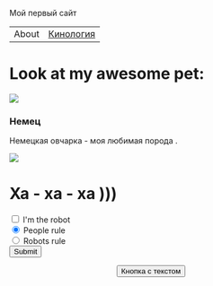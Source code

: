 <!DOCTYPE html>
<html>
 <head>
   <meta charset="utf-8">
  <title>Тег BUTTON</title>
    
  <link rel="stylesheet" type="text/css" href="mystyle.css">
   <p>
      Мой первый сайт
  </p>
    <meta http-equiv="Content-Type" content="text/html; charset=windows-1251">
  
   <title>Test  site</title>


  <link rel="stylesheet" href="styles.css">
  <meta charset="utf-8">


</head>

<body>
 
<table border="0" cellpadding="0" cellspacing="0">

  <tbody>

   <tr>

   <td class="menu">About</td>

   <td class="menu"><a href="ii.html">Кинология</a></td>

   </tr>

   </tbody>
</table>
  <h1>Look at my awesome pet:</h1>
  <img class="picture"  src="https://litbro.ru/wp-content/uploads/2019/07/Uhod-za-nemetskoj-ovcharkoj-10.jpg">
  <div name="about">
      <h3 id="pet-name">Немец</h3>
                <p data-type="description">Немецкая овчарка - моя любимая  порода .</p>

  </div>
  <div id="innovation"><img src="https://memoteka.com/images/b/b0/%D0%A1%D0%BE%D0%B1%D0%B0%D0%BA%D0%B0%D1%83%D0%BB%D1%8B%D0%B1%D0%B0%D0%BA%D0%B02.png"></div>
  <div name="about">
      <h1 id="pet-name">   Ха - ха - ха )))</h1>
 
   <form>
     <div class="form-check form-check-custom">
          <input class="form-check-input" type="checkbox" id="robotCheckbox" required>
          <label class="form-check-label" for="robotCheckbox">I'm the robot</label>
      </div>
      <div class="form-check">
        <input class="form-check-input" type="radio" name="ruler" id="peopleRule" value="people" checked>
        <label for="peopleRule">People rule</label>
      </div>
      <div class="form-check form-radio-custom">
          <input class="form-check-input" type="radio" name="ruler" id="robotsRule" value="robots">
          <label class="form-check-label" for="robotsRule">Robots rule</label>
      </div>
      <button type="submit" class="btn btn-default">Submit</button>
   </form>
   <p style="text-align: center"><button>Кнопка с текстом</button>
 </body>
</html>
